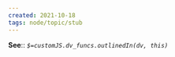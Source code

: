 ```yaml
---
created: 2021-10-18
tags: node/topic/stub
---
```


**See**:: 
*`$=customJS.dv_funcs.outlinedIn(dv, this)`*

